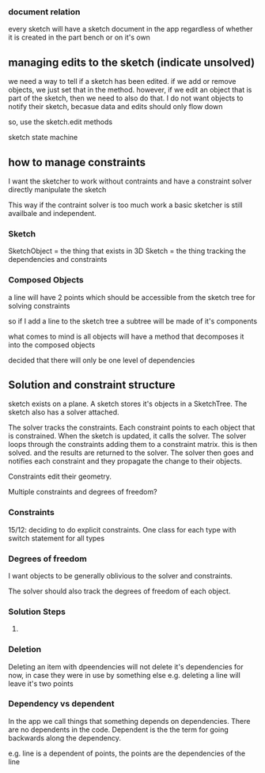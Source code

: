 ### document relation

every sketch will have a sketch document in the app regardless of whether it is created in the part bench or on it's own

## managing edits to the sketch (indicate unsolved)
we need a way to tell if a  sketch has been edited. if we add or remove objects, we just set that in the method.
however, if we edit an object that is part of the sketch, then we need to also do that. I do not want objects to notify
their sketch, becasue data and edits should only flow down 

so, use the sketch.edit methods

sketch state machine


## how to manage constraints

I want the sketcher to work without contraints and have a constraint solver directly manipulate the sketch

This way if the contraint solver is too much work a basic sketcher is still availbale and independent.

### Sketch

SketchObject = the thing that exists in 3D
Sketch = the thing tracking the dependencies and constraints

### Composed Objects

a line will have 2 points which should be accessible from the sketch tree for solving constraints

so if I add a line to the sketch tree a subtree will be made of it's components

what comes to mind is all objects will have a method that decomposes it into the composed objects

decided that there will only be one level of dependencies


## Solution and constraint structure

sketch exists on a plane. A sketch stores it's objects in a SketchTree. The sketch also has a solver attached.

The solver tracks the constraints. Each constraint points to each object that is constrained.
When the sketch is updated, it calls the solver. The solver loops through the constraints adding them to a constraint matrix. this is then solved. and the results are returned to the solver. The solver then goes and notifies each constraint and they propagate the change to their objects.

Constraints edit their geometry.

Multiple constraints and degrees of freedom?

### Constraints

15/12: deciding to do explicit constraints. One class for each type with switch statement for all types

### Degrees of freedom

I want objects to be generally oblivious to the solver and constraints.

The solver should also track the degrees of freedom of each object.


### Solution Steps

1. 

### Deletion
Deleting an item with dpeendencies will not delete it's dependencies for now, in case they were in use by something else
e.g. deleting a line will leave it's two points

### Dependency vs dependent

In the app we call things that something depends on dependencies. There are no dependents in the code.
Dependent is the the term for going backwards along the dependency. 

e.g. line is a dependent of points, the points are the dependencies of the line